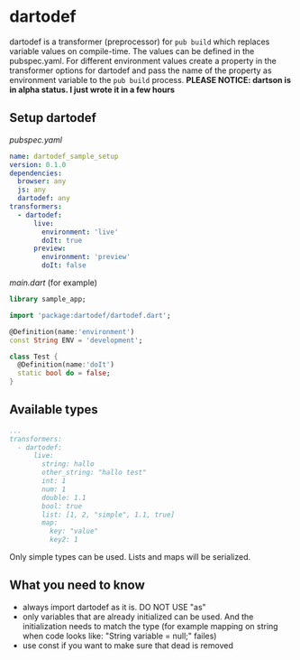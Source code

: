 # dartodef

dartodef is a transformer (preprocessor) for ```pub build``` which replaces variable
values on compile-time. The values can be defined in the pubspec.yaml. For
different environment values create a property in the transformer options for
dartodef and pass the name of the property as environment variable to the
```pub build``` process. **PLEASE NOTICE: dartson is in alpha status. I just wrote it in a few hours**

## Setup dartodef

*pubspec.yaml*

```yaml
name: dartodef_sample_setup
version: 0.1.0
dependencies:
  browser: any
  js: any
  dartodef: any
transformers:
  - dartodef:
      live:
        environment: 'live'
        doIt: true
      preview:
        environment: 'preview'
        doIt: false
```

*main.dart* (for example)

```dart
library sample_app;

import 'package:dartodef/dartodef.dart';

@Definition(name:'environment')
const String ENV = 'development';

class Test {
  @Definition(name:'doIt')
  static bool do = false;
}
```

## Available types

```yaml
...
transformers:
  - dartodef:
      live:
        string: hallo
        other_string: "hallo test"
        int: 1
        num: 1
        double: 1.1
        bool: true
        list: [1, 2, "simple", 1.1, true]
        map:
          key: "value"
          key2: 1
```

Only simple types can be used. Lists and maps will be serialized.


## What you need to know

- always import dartodef as it is. DO NOT USE "as"
- only variables that are already initialized can be used. And the initialization needs to match the type (for example mapping on string when code looks like: "String variable = null;" failes)
- use const if you want to make sure that dead is removed
